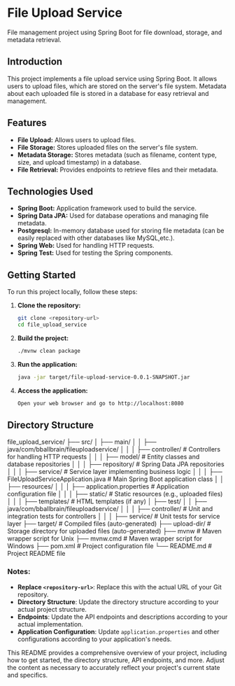 # File Upload Service

File management project using Spring Boot for file download, storage, and metadata retrieval.

## Introduction

This project implements a file upload service using Spring Boot. It allows users to upload files, which are stored on the server's file system. Metadata about each uploaded file is stored in a database for easy retrieval and management.

## Features

- **File Upload:** Allows users to upload files.
- **File Storage:** Stores uploaded files on the server's file system.
- **Metadata Storage:** Stores metadata (such as filename, content type, size, and upload timestamp) in a database.
- **File Retrieval:** Provides endpoints to retrieve files and their metadata.

## Technologies Used

- **Spring Boot:** Application framework used to build the service.
- **Spring Data JPA:** Used for database operations and managing file metadata.
- **Postgresql:** In-memory database used for storing file metadata (can be easily replaced with other databases like MySQL,etc.).
- **Spring Web:** Used for handling HTTP requests.
- **Spring Test:** Used for testing the Spring components.

## Getting Started

To run this project locally, follow these steps:

1. **Clone the repository:**

   ```bash
   git clone <repository-url>
   cd file_upload_service
2. **Build the project:**
   ```bash
   ./mvnw clean package
3. **Run the application:**
   ```bash
   java -jar target/file-upload-service-0.0.1-SNAPSHOT.jar
4. **Access the application:**
   ```bash
   Open your web browser and go to http://localhost:8080

## Directory Structure
file_upload_service/
├── src/
│   ├── main/
│   │   ├── java/com/bballbrain/fileuploadservice/
│   │   │   ├── controller/             # Controllers for handling HTTP requests
│   │   │   ├── model/                  # Entity classes and database repositories
│   │   │   ├── repository/             # Spring Data JPA repositories
│   │   │   ├── service/                # Service layer implementing business logic
│   │   │   ├── FileUploadServiceApplication.java  # Main Spring Boot application class
│   │   ├── resources/
│   │   │   ├── application.properties  # Application configuration file
│   │   │   ├── static/                 # Static resources (e.g., uploaded files)
│   │   │   ├── templates/              # HTML templates (if any)
│   ├── test/
│   │   ├── java/com/bballbrain/fileuploadservice/
│   │   │   ├── controller/             # Unit and integration tests for controllers
│   │   │   ├── service/                # Unit tests for service layer
├── target/                             # Compiled files (auto-generated)
├── upload-dir/                         # Storage directory for uploaded files (auto-generated)
├── mvnw                                # Maven wrapper script for Unix
├── mvnw.cmd                            # Maven wrapper script for Windows
├── pom.xml                             # Project configuration file
└── README.md                           # Project README file



   
### Notes:

- **Replace `<repository-url>`**: Replace this with the actual URL of your Git repository.
- **Directory Structure**: Update the directory structure according to your actual project structure.
- **Endpoints**: Update the API endpoints and descriptions according to your actual implementation.
- **Application Configuration**: Update `application.properties` and other configurations according to your application's needs.

This README provides a comprehensive overview of your project, including how to get started, the directory structure, API endpoints, and more. Adjust the content as necessary to accurately reflect your project's current state and specifics.

  

